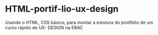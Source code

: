 # HTML-portif-lio-ux-design
Usando o HTML, CSS básico, para montar a estutura do protifólio de um curso rápido de  UX- DESIGN  na  EBAC 
